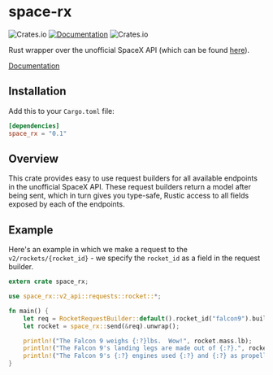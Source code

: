 # space-rx

![Crates.io](https://img.shields.io/crates/v/space_rx.svg)
[![Documentation](https://docs.rs/space-rx/badge.svg?style=flat-square)](https://docs.rs/space-rx/)
![Crates.io](https://img.shields.io/crates/l/space_rx.svg)



Rust wrapper over the unofficial SpaceX API (which can be found [here](https://github.com/r-spacex/SpaceX-API)).

[Documentation](https://docs.rs/space-rx/)

## Installation

Add this to your `Cargo.toml` file:

```toml
[dependencies]
space_rx = "0.1"
```

## Overview

This crate provides easy to use request builders for all available endpoints in the unofficial SpaceX API.  These request builders return a model after being sent, which in turn gives you type-safe, Rustic access to all fields exposed by each of the endpoints.

## Example

Here's an example in which we make a request to the `v2/rockets/{rocket_id}` - we specify the `rocket_id` as a field in the request builder.

```rust
extern crate space_rx;

use space_rx::v2_api::requests::rocket::*;

fn main() {
    let req = RocketRequestBuilder::default().rocket_id("falcon9").build().unwrap();
    let rocket = space_rx::send(&req).unwrap();

    println!("The Falcon 9 weighs {:?}lbs.  Wow!", rocket.mass.lb);
    println!("The Falcon 9's landing legs are made out of {:?}.", rocket.landing_legs.material.unwrap());
    println!("The Falcon 9's {:?} engines used {:?} and {:?} as propellant.", rocket.engines.number, rocket.engines.propellant_1, rocket.engines.propellant_2);
}
```



